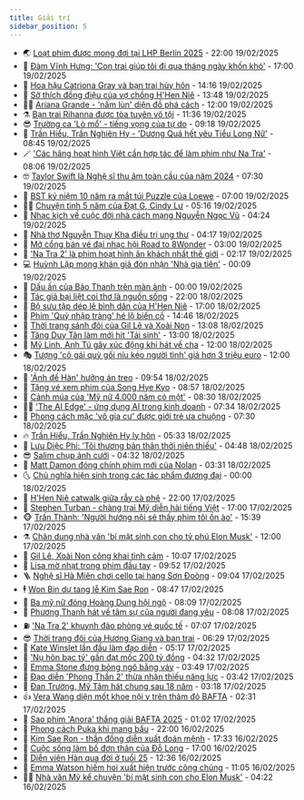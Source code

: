 ```yaml
---
title: Giải trí
sidebar_position: 5
---
```


<!-- vnexpress-giai-tri:START -->
- 🌏 [Loạt phim được mong đợi tại LHP Berlin 2025](https://vnexpress.net/loat-phim-duoc-mong-doi-tai-lhp-berlin-2025-4851259.html) - 22:00 19/02/2025
- 💫 [Đàm Vĩnh Hưng: &#39;Con trai giúp tôi đi qua tháng ngày khốn khó&#39;](https://vnexpress.net/dam-vinh-hung-con-trai-giup-toi-di-qua-thang-ngay-khon-kho-4849840.html) - 17:00 19/02/2025
- 🌮 [Hoa hậu Catriona Gray và bạn trai hủy hôn](https://vnexpress.net/hoa-hau-catriona-gray-va-ban-trai-huy-hon-4851586.html) - 14:16 19/02/2025
- 🧠 [Sở thích đồng điệu của vợ chồng H&#39;Hen Niê](https://vnexpress.net/so-thich-dong-dieu-cua-vo-chong-h-hen-nie-4851419.html) - 13:48 19/02/2025
- 👨‍🏫 [Ariana Grande - &#39;nấm lùn&#39; diện đồ phá cách](https://vnexpress.net/ariana-grande-nam-lun-dien-do-pha-cach-4851283.html) - 12:00 19/02/2025
- ⚗️ [Bạn trai Rihanna được tòa tuyên vô tội](https://vnexpress.net/ban-trai-rihanna-duoc-toa-tuyen-vo-toi-4851487.html) - 11:36 19/02/2025
- 😎 [Trường ca &#39;Lò mổ&#39; - tiếng vọng của tự do](https://vnexpress.net/truong-ca-lo-mo-tieng-vong-cua-tu-do-4850657.html) - 09:18 19/02/2025
- 🫣 [Trần Hiểu, Trần Nghiên Hy - &#39;Dương Quá hết yêu Tiểu Long Nữ&#39;](https://vnexpress.net/tran-hieu-tran-nghien-hy-duong-qua-het-yeu-tieu-long-nu-4851450.html) - 08:45 19/02/2025
- 🪄 [&#39;Các hãng hoạt hình Việt cần hợp tác để làm phim như Na Tra&#39;](https://vnexpress.net/cac-hang-hoat-hinh-viet-can-hop-tac-de-lam-phim-nhu-na-tra-4850904.html) - 08:06 19/02/2025
- 🤓 [Taylor Swift là Nghệ sĩ thu âm toàn cầu của năm 2024](https://vnexpress.net/taylor-swift-la-nghe-si-thu-am-toan-cau-cua-nam-2024-4851251.html) - 07:30 19/02/2025
- 🫶 [BST kỷ niệm 10 năm ra mắt túi Puzzle của Loewe](https://vnexpress.net/bst-ky-niem-10-nam-ra-mat-tui-puzzle-cua-loewe-4851342.html) - 07:00 19/02/2025
- 🧑‍🏫 [Chuyện tình 5 năm của Đạt G, Cindy Lư](https://vnexpress.net/chuyen-tinh-5-nam-cua-dat-g-cindy-lu-4851345.html) - 05:16 19/02/2025
- 🦄 [Nhạc kịch về cuộc đời nhà cách mạng Nguyễn Ngọc Vũ](https://vnexpress.net/nhac-kich-ve-cuoc-doi-nha-cach-mang-nguyen-ngoc-vu-4851006.html) - 04:24 19/02/2025
- 💫 [Nhà thơ Nguyễn Thụy Kha điều trị ung thư](https://vnexpress.net/nha-tho-nguyen-thuy-kha-dieu-tri-ung-thu-4851234.html) - 04:17 19/02/2025
- 🎊 [Mở cổng bán vé đại nhạc hội Road to 8Wonder](https://vnexpress.net/mo-cong-ban-ve-dai-nhac-hoi-road-to-8wonder-4851254.html) - 03:00 19/02/2025
- 👹 [&#39;Na Tra 2&#39; là phim hoạt hình ăn khách nhất thế giới](https://vnexpress.net/na-tra-2-la-phim-hoat-hinh-an-khach-nhat-the-gioi-4851223.html) - 02:17 19/02/2025
- 💻 [Huỳnh Lập mong khán giả đón nhận &#39;Nhà gia tiên&#39;](https://vnexpress.net/huynh-lap-mong-khan-gia-don-nhan-nha-gia-tien-4851164.html) - 00:09 19/02/2025
- 🤡 [Dấu ấn của Bảo Thanh trên màn ảnh](https://vnexpress.net/dau-an-cua-bao-thanh-tren-man-anh-4850885.html) - 00:00 19/02/2025
- 🥰 [Tác giả bại liệt coi thơ là nguồn sống](https://vnexpress.net/tac-gia-bai-liet-coi-tho-la-nguon-song-4850824.html) - 22:00 18/02/2025
- 🚀 [Bộ sưu tập dép lê bình dân của H&#39;Hen Niê](https://vnexpress.net/bo-suu-tap-dep-le-binh-dan-cua-h-hen-nie-4851034.html) - 17:00 18/02/2025
- 📝 [Phim &#39;Quỷ nhập tràng&#39; hé lộ biến cố](https://vnexpress.net/phim-quy-nhap-trang-he-lo-bien-co-4851132.html) - 14:46 18/02/2025
- 🐲 [Thời trang sánh đôi của Gil Lê và Xoài Non](https://vnexpress.net/thoi-trang-sanh-doi-cua-gil-le-va-xoai-non-4850468.html) - 13:08 18/02/2025
- 🎃 [Tăng Duy Tân làm mới hit &#39;Tái sinh&#39;](https://vnexpress.net/tang-duy-tan-lam-moi-hit-tai-sinh-4851050.html) - 13:00 18/02/2025
- 🤠 [Mỹ Linh, Anh Tú gây xúc động khi hát về cha](https://vnexpress.net/my-linh-anh-tu-gay-xuc-dong-khi-hat-ve-cha-4850845.html) - 12:00 18/02/2025
- 🎭 [Tượng &#39;cô gái quỳ gối níu kéo người tình&#39; giá hơn 3 triệu euro](https://vnexpress.net/tuong-co-gai-quy-goi-niu-keo-nguoi-tinh-gia-hon-3-trieu-euro-4850801.html) - 12:00 18/02/2025
- 🧰 [&#39;Ảnh đế Hàn&#39; hưởng án treo](https://vnexpress.net/anh-de-han-huong-an-treo-4851078.html) - 09:54 18/02/2025
- 🦍 [Tặng vé xem phim của Song Hye Kyo](https://vnexpress.net/tang-ve-xem-phim-cua-song-hye-kyo-4850838.html) - 08:57 18/02/2025
- 🌝 [Cảnh múa của &#39;Mỹ nữ 4.000 năm có một&#39;](https://vnexpress.net/canh-mua-cua-my-nu-4-000-nam-co-mot-4850959.html) - 08:30 18/02/2025
- 🧑‍💻 [&#39;The AI Edge&#39; - ứng dụng AI trong kinh doanh](https://vnexpress.net/the-ai-edge-ung-dung-ai-trong-kinh-doanh-4847623.html) - 07:34 18/02/2025
- 🥸 [Phong cách mặc &#39;vô gia cư&#39; được giới trẻ ưa chuộng](https://vnexpress.net/phong-cach-mac-vo-gia-cu-duoc-gioi-tre-ua-chuong-4850851.html) - 07:30 18/02/2025
- 🔥 [Trần Hiểu, Trần Nghiên Hy ly hôn](https://vnexpress.net/tran-hieu-tran-nghien-hy-ly-hon-4850929.html) - 05:33 18/02/2025
- 🐎 [Lưu Diệc Phi: &#39;Tôi thương bản thân thời niên thiếu&#39;](https://vnexpress.net/luu-diec-phi-toi-thuong-ban-than-thoi-nien-thieu-4850607.html) - 04:48 18/02/2025
- 😎 [Salim chụp ảnh cưới](https://vnexpress.net/salim-chup-anh-cuoi-4850805.html) - 04:32 18/02/2025
- 🦄 [Matt Damon đóng chính phim mới của Nolan](https://vnexpress.net/matt-damon-dong-chinh-phim-moi-cua-nolan-4850742.html) - 03:31 18/02/2025
- 🌜 [Chủ nghĩa hiện sinh trong các tác phẩm đương đại](https://vnexpress.net/chu-nghia-hien-sinh-trong-cac-tac-pham-duong-dai-4847889.html) - 00:00 18/02/2025
- 🚦 [H&#39;Hen Niê catwalk giữa rẫy cà phê](https://vnexpress.net/h-hen-nie-catwalk-giua-ray-ca-phe-4850621.html) - 22:00 17/02/2025
- 🧐 [Stephen Turban - chàng trai Mỹ diễn hài tiếng Việt](https://vnexpress.net/stephen-turban-chang-trai-my-dien-hai-tieng-viet-4848563.html) - 17:00 17/02/2025
- 🐵 [Trấn Thành: &#39;Người hướng nội sẽ thấy phim tôi ồn ào&#39;](https://vnexpress.net/tran-thanh-nguoi-huong-noi-se-thay-phim-toi-on-ao-4850707.html) - 15:39 17/02/2025
- ⚗️ [Chân dung nhà văn &#39;bí mật sinh con cho tỷ phú Elon Musk&#39;](https://vnexpress.net/chan-dung-nha-van-bi-mat-sinh-con-cho-ty-phu-elon-musk-4850362.html) - 12:00 17/02/2025
- 👺 [Gil Lê, Xoài Non công khai tình cảm](https://vnexpress.net/gil-le-xoai-non-cong-khai-tinh-cam-4850544.html) - 10:07 17/02/2025
- 🌊 [Lisa mờ nhạt trong phim đầu tay](https://vnexpress.net/lisa-mo-nhat-trong-phim-dau-tay-4850494.html) - 09:52 17/02/2025
- 🪜 [Nghệ sĩ Hà Miên chơi cello tại hang Sơn Đoòng](https://vnexpress.net/nghe-si-ha-mien-choi-cello-tai-hang-son-doong-4850382.html) - 09:04 17/02/2025
- 🕴 [Won Bin dự tang lễ Kim Sae Ron](https://vnexpress.net/won-bin-du-tang-le-kim-sae-ron-4850578.html) - 08:47 17/02/2025
- 💃 [Ba mỹ nữ đóng Hoàng Dung hội ngộ](https://vnexpress.net/ba-my-nu-dong-hoang-dung-hoi-ngo-4850514.html) - 08:09 17/02/2025
- 🦄 [Phương Thanh hát về tâm sự của người đang yêu](https://vnexpress.net/phuong-thanh-hat-ve-tam-su-cua-nguoi-dang-yeu-4850268.html) - 08:08 17/02/2025
- ⛽️ [&#39;Na Tra 2&#39; khuynh đảo phòng vé quốc tế](https://vnexpress.net/na-tra-2-khuynh-dao-phong-ve-quoc-te-4850267.html) - 07:07 17/02/2025
- 😎 [Thời trang đôi của Hương Giang và bạn trai](https://vnexpress.net/thoi-trang-doi-cua-huong-giang-va-ban-trai-4850409.html) - 06:29 17/02/2025
- 🌊 [Kate Winslet lần đầu làm đạo diễn](https://vnexpress.net/kate-winslet-lan-dau-lam-dao-dien-4850366.html) - 05:17 17/02/2025
- 🐲 [&#39;Nụ hôn bạc tỷ&#39; gần đạt mốc 200 tỷ đồng](https://vnexpress.net/nu-hon-bac-ty-gan-dat-moc-200-ty-dong-4850405.html) - 04:32 17/02/2025
- 💂 [Emma Stone đựng bỏng ngô bằng váy](https://vnexpress.net/emma-stone-dung-bong-ngo-bang-vay-4850313.html) - 03:49 17/02/2025
- 🙉 [Đạo diễn &#39;Phong Thần 2&#39; thừa nhận thiếu năng lực](https://vnexpress.net/dao-dien-phong-than-2-thua-nhan-thieu-nang-luc-4850286.html) - 03:42 17/02/2025
- 💪 [Đan Trường, Mỹ Tâm hát chung sau 18 năm](https://vnexpress.net/dan-truong-my-tam-hat-chung-sau-18-nam-4850330.html) - 03:18 17/02/2025
- 👍 [Vera Wang diện mốt khoe nội y trên thảm đỏ BAFTA](https://vnexpress.net/vera-wang-dien-mot-khoe-noi-y-tren-tham-do-bafta-4850289.html) - 02:31 17/02/2025
- 💪 [Sao phim &#39;Anora&#39; thắng giải BAFTA 2025](https://vnexpress.net/sao-phim-anora-thang-giai-bafta-2025-4850242.html) - 01:02 17/02/2025
- 💄 [Phong cách Puka khi mang bầu](https://vnexpress.net/phong-cach-puka-khi-mang-bau-4847653.html) - 22:00 16/02/2025
- 🦩 [Kim Sae Ron - thần đồng diễn xuất đoản mệnh](https://vnexpress.net/kim-sae-ron-than-dong-dien-xuat-doan-menh-4850193.html) - 17:33 16/02/2025
- 🥸 [Cuộc sống làm bố đơn thân của Đỗ Long](https://vnexpress.net/cuoc-song-lam-bo-don-than-cua-do-long-4850174.html) - 17:00 16/02/2025
- 🧰 [Diễn viên Hàn qua đời ở tuổi 25](https://vnexpress.net/dien-vien-han-qua-doi-o-tuoi-25-4850176.html) - 12:36 16/02/2025
- 💼 [Emma Watson hiếm hoi xuất hiện trước công chúng](https://vnexpress.net/emma-watson-hiem-hoi-xuat-hien-truoc-cong-chung-4850118.html) - 11:05 16/02/2025
- 🧑‍💻 [Nhà văn Mỹ kể chuyện &#39;bí mật sinh con cho Elon Musk&#39;](https://vnexpress.net/nha-van-my-ke-chuyen-bi-mat-sinh-con-cho-elon-musk-4850053.html) - 04:22 16/02/2025<!-- vnexpress-giai-tri:END -->
